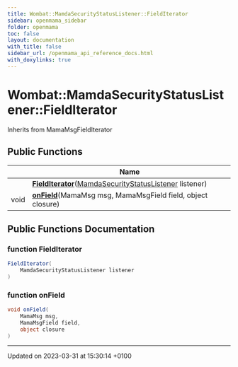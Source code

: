 ```yaml
---
title: Wombat::MamdaSecurityStatusListener::FieldIterator
sidebar: openmama_sidebar
folder: openmama
toc: false
layout: documentation
with_title: false
sidebar_url: /openmama_api_reference_docs.html
with_doxylinks: true
---
```


# Wombat::MamdaSecurityStatusListener::FieldIterator





Inherits from MamaMsgFieldIterator

## Public Functions

|                | Name           |
| -------------- | -------------- |
| | **[FieldIterator](classWombat_1_1MamdaSecurityStatusListener_1_1FieldIterator.html#function-fielditerator)**([MamdaSecurityStatusListener](classWombat_1_1MamdaSecurityStatusListener.html) listener) |
| void | **[onField](classWombat_1_1MamdaSecurityStatusListener_1_1FieldIterator.html#function-onfield)**(MamaMsg msg, MamaMsgField field, object closure) |

## Public Functions Documentation

### function FieldIterator

```csharp
FieldIterator(
    MamdaSecurityStatusListener listener
)
```


### function onField

```csharp
void onField(
    MamaMsg msg,
    MamaMsgField field,
    object closure
)
```


-------------------------------

Updated on 2023-03-31 at 15:30:14 +0100